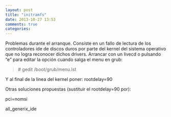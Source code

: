 ```yaml
---
layout: post
title: "initramfs"
date: 2013-10-27 13:53
comments: true
categories: 
---
```

Problemas durante el arranque. Consiste en un fallo de lectura de los controladores ide de discos duros por parte del kernel del sistema operativo que no logra reconocer dichos drivers. Arrancar con un livecd o pulsando “e” para editar la opción cuando salga el menu en grub: 

>\# gedit /boot/grub/menu.lst 

Y al final de la linea del kernel poner: rootdelay=90 

Otras soluciones propuestas (sustituir el rootdelay=90 por):

pci=nomsi 

all_generix_ide

